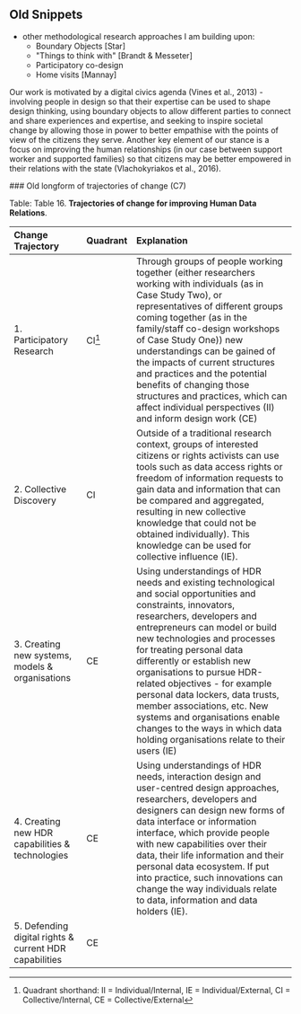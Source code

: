 ## Old Snippets


- other methodological research approaches I am building upon:
  - Boundary Objects [Star]
  - "Things to think with" [Brandt & Messeter]
  - Participatory co-design
  - Home visits [Mannay]


Our work is motivated by a digital civics agenda (Vines et al., 2013) - involving people in design so that their expertise can be used to shape design thinking, using boundary objects to allow different parties to connect and share experiences and expertise, and seeking to inspire societal change by allowing those in power to better empathise with the points of view of the citizens they serve. Another key element of our stance is a focus on improving the human relationships (in our case between support worker and supported families) so that citizens may be better empowered in their relations with the state (Vlachokyriakos et al., 2016).

### Old longform of trajectories of change (C7)

Table: Table 16. **Trajectories of change for improving Human Data Relations**.

|Change Trajectory|Quadrant|Explanation|
|:------------|-|:-------------------------------------------------------|
|1. Participatory Research|CI[^17]|Through groups of people working together (either researchers working with individuals (as in Case Study Two), or representatives of different groups coming together (as in the family/staff co-design workshops of Case Study One)) new understandings can be gained of the impacts of current structures and practices and the potential benefits of changing those structures and practices, which can affect individual perspectives (II) and inform design work (CE)|
|2. Collective Discovery|CI|Outside of a traditional research context, groups of interested citizens or rights activists can use tools such as data access rights or freedom of information requests to gain data and information that can be compared and aggregated, resulting in new collective knowledge that could not be obtained individually). This knowledge can be used for collective influence (IE).|
|3. Creating new systems, models & organisations|CE|Using understandings of HDR needs and existing technological and social opportunities and constraints, innovators, researchers, developers and entrepreneurs can model or build new technologies and processes for treating personal data differently or establish new organisations to pursue HDR-related objectives - for example personal data lockers, data trusts, member associations, etc. New systems and organisations enable changes to the ways in which data holding organisations relate to their users (IE)|
|4. Creating new HDR capabilities & technologies|CE|Using understandings of HDR needs, interaction design and user-centred design approaches, researchers, developers and designers can design new forms of data interface or information interface, which provide people with new capabilities over their data, their life information and their personal data ecosystem. If put into practice, such innovations can change the way individuals relate to data, information and data holders (IE).|
|5. Defending digital rights & current HDR capabilities|CE|

[^17]: Quadrant shorthand: II = Individual/Internal, IE = Individual/External, CI = Collective/Internal, CE = Collective/External
